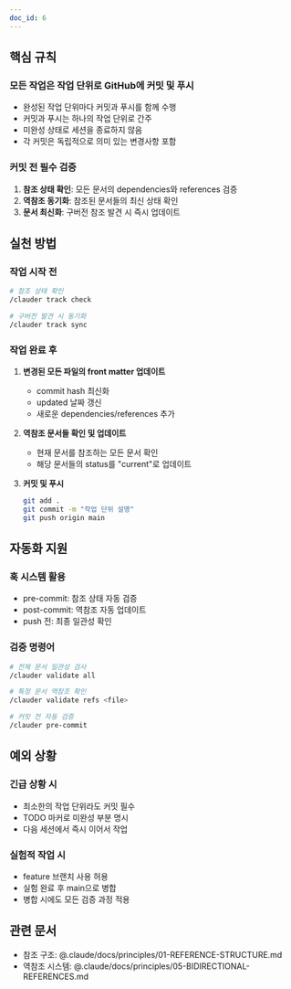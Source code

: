 ```yaml
---
doc_id: 6
---
```


## 핵심 규칙

### 모든 작업은 작업 단위로 GitHub에 커밋 및 푸시
- 완성된 작업 단위마다 커밋과 푸시를 함께 수행
- 커밋과 푸시는 하나의 작업 단위로 간주
- 미완성 상태로 세션을 종료하지 않음
- 각 커밋은 독립적으로 의미 있는 변경사항 포함

### 커밋 전 필수 검증
1. **참조 상태 확인**: 모든 문서의 dependencies와 references 검증
2. **역참조 동기화**: 참조된 문서들의 최신 상태 확인
3. **문서 최신화**: 구버전 참조 발견 시 즉시 업데이트

## 실천 방법

### 작업 시작 전
```bash
# 참조 상태 확인
/clauder track check

# 구버전 발견 시 동기화
/clauder track sync
```

### 작업 완료 후
1. **변경된 모든 파일의 front matter 업데이트**
   - commit hash 최신화
   - updated 날짜 갱신
   - 새로운 dependencies/references 추가

2. **역참조 문서들 확인 및 업데이트**
   - 현재 문서를 참조하는 모든 문서 확인
   - 해당 문서들의 status를 "current"로 업데이트

3. **커밋 및 푸시**
   ```bash
   git add .
   git commit -m "작업 단위 설명"
   git push origin main
   ```

## 자동화 지원

### 훅 시스템 활용
- pre-commit: 참조 상태 자동 검증
- post-commit: 역참조 자동 업데이트
- push 전: 최종 일관성 확인

### 검증 명령어
```bash
# 전체 문서 일관성 검사
/clauder validate all

# 특정 문서 역참조 확인
/clauder validate refs <file>

# 커밋 전 자동 검증
/clauder pre-commit
```

## 예외 상황

### 긴급 상황 시
- 최소한의 작업 단위라도 커밋 필수
- TODO 마커로 미완성 부분 명시
- 다음 세션에서 즉시 이어서 작업

### 실험적 작업 시
- feature 브랜치 사용 허용
- 실험 완료 후 main으로 병합
- 병합 시에도 모든 검증 과정 적용

## 관련 문서
- 참조 구조: @.claude/docs/principles/01-REFERENCE-STRUCTURE.md
- 역참조 시스템: @.claude/docs/principles/05-BIDIRECTIONAL-REFERENCES.md
